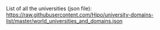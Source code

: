 

List of all the universities (json file):
        https://raw.githubusercontent.com/Hipo/university-domains-list/master/world_universities_and_domains.json
